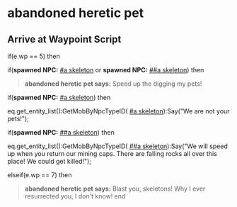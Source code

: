 # abandoned heretic pet


## Arrive at Waypoint Script

if(e.wp == 5) then


if(**spawned NPC:**  [\#a skeleton](/npc/38009) or **spawned NPC:**  [\#\#a skeleton](/npc/38010)) then



>**abandoned heretic pet says:** Speed up the digging my pets!



if(**spawned NPC:**  [\#a skeleton](/npc/38009)) then




eq.get_entity_list():GetMobByNpcTypeID( [\#a skeleton](/npc/38009)):Say("We are not your pets!");





if(**spawned NPC:**  [\#\#a skeleton](/npc/38010)) then




eq.get_entity_list():GetMobByNpcTypeID( [\#\#a skeleton](/npc/38010)):Say("We will speed up when you return our mining caps. There are falling rocks all over this place! We could get killed!");




elseif(e.wp == 7) then


>**abandoned heretic pet says:** Blast you, skeletons!  Why I ever resurrected you, I don't know!
end
